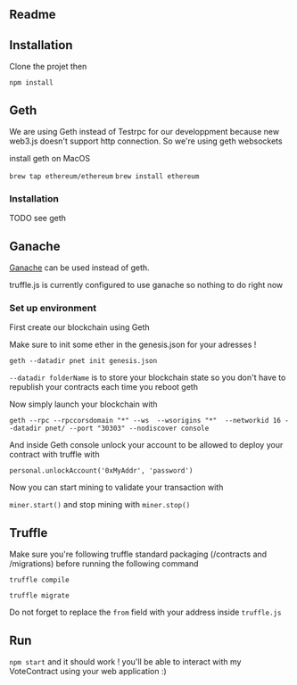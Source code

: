 ## Readme



## Installation

Clone the projet then

`npm install`


## Geth

We are using Geth instead of Testrpc for our developpment because new web3.js doesn't support http connection. So we're using geth websockets

install geth on MacOS

`brew tap ethereum/ethereum`
`brew install ethereum`

### Installation

TODO see geth

## Ganache

[Ganache](https://github.com/trufflesuite/ganache) can be used instead of geth.

truffle.js is currently configured to use ganache so nothing to do right now


### Set up environment

First create our blockchain using Geth

Make sure to init some ether in the genesis.json for your adresses !

`geth --datadir pnet init genesis.json`

`--datadir folderName` is to store your blockchain state so you don't have to republish your contracts each time you reboot geth

Now simply launch your blockchain with

`geth --rpc --rpccorsdomain "*" --ws  --wsorigins "*"  --networkid 16 --datadir pnet/ --port "30303" --nodiscover console`

And inside Geth console unlock your account to be allowed to deploy your contract with truffle with

`personal.unlockAccount('0xMyAddr', 'password')`

Now you can start mining to validate your transaction with

`miner.start()` and stop mining with `miner.stop()`

## Truffle

Make sure you're following truffle standard packaging (/contracts and /migrations) before running the following command

`truffle compile`

`truffle migrate`

Do not forget to replace the `from` field with your address inside `truffle.js`

## Run

`npm start` and it should work ! you'll be able to interact with my VoteContract using your web application :)
